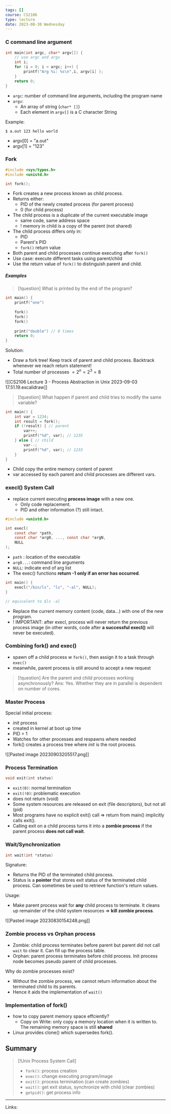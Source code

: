 ```yaml
---
tags: []
course: CS2106
type: lecture
date: 2023-08-30 Wednesday
---
```

### C command line argument

```C
int main(int argc, char* argv[]) {
	// use argc and argv
	int i; 
	for (i = 0; i < argc; i++) { 
		printf("Arg %i: %s\n",i, argv[i] ); 
	} 
	return 0;
}
```

- `argc`: number of command line arguments, including the program name
- `argv`: 
	- An array of string (`char* []`)
	- Each element in `argv[]` is a C character String

Example:

```
$ a.out 123 hello world
```

- argv[0] = "a.out"
- argv[1] = "123"
### Fork

```c
#include <sys/types.h>
#include <unistd.h>

int fork();
```

- Fork creates a new process known as child process.
- Returns either:
	- PID of the newly created process (for parent process)
	- 0 (for child process)
- The child process is a duplicate of the current executable image
	- same code, same address space
	- ! memory in child is a copy of the parent (not shared)
- The child process differs only in:
	- PID
	- Parent's PID
	- `fork()` return value
- Both parent and child processes continue executing after `fork()`
- Use case: execute different tasks using parent/child
- Use the return value of `fork()` to distinguish parent and child.
##### Examples

>[!question]
> What is printed by the end of the program?

```c
int main() {
	printf("one")
	
	fork()
	fork()
	fork()
	
	print("double") // 8 times
	return 0;
}
```

Solution: 
- Draw a fork tree! Keep track of parent and child process. Backtrack whenever we reach return statement! 
- Total number of processes $= 2^{n} = 2^{3}= 8$

![[CS2106 Lecture 3 - Process Abstraction in Unix 2023-09-03 17.51.19.excalidraw]]

>[!question]
> What happen if parent and child tries to modify the same variable?

```C
int main() {
	int var = 1234;
	int result = fork();
	if (!result) { // parent
		var++;
		printf("%d", var); // 1235
	} else { // child
		var--;
		printf("%d", var); // 1233
	}
}
```

- Child copy the entire memory content of parent
- var accessed by each parent and child processes are different vars.
### execl() System Call

- replace current executing **process image** with a new one.
	- Only code replacement.
	- PID and other information (?) still intact.

```C
#include <unistd.h>

int execl(
	const char *path, 
	const char *arg0, ..., const char *argN, 
	NULL
);
```

- `path` : location of the executable
- `arg0...`: command line arguments
- `NULL`: indicate end of arg list
- The exec() functions **return -1 only if an error has occurred**. 

```c
int main() {
	execl("/bin/ls", "ls", "-al", NULL);
}

// equivalent to $ls -al
```

- Replace the current memory content (code, data...) with one of the new program.
- ! IMPORTANT: after execl, process will never return the previous process image (in other words, code after **a successful execl()** will never be executed).

### Combining fork() and exec()

- spawn off a child process w `fork()`, then assign it to a task through `exec()`
- meanwhile, parent process is still around to accept a new request

>[!question]
> Are the parent and child processes working asynchronously? 
> Ans: Yes. Whether they are in parallel is dependent on number of cores. 

### Master Process

Special initial process:
- *init* process
- created in kernel at boot up time
- PID = 1
- Watches for other processes and respawns where needed
- fork() creates a process tree where *init* is the root process.

![[Pasted image 20230903205517.png]]
### Process Termination

```c
void exit(int status)
```

- `exit(0)`: normal termination
- `exit(!0)`: problematic execution
- does not return (void)
- Some system resources are released on exit (file descriptors), but not all (pid)
- Most programs have no explicit exit() call => return from main() implicitly calls exit().
- Calling exit on a child process turns it into a **zombie process** if the parent process **does not call wait**.
### Wait/Synchronization


```c
int wait(int *status)
```

Signature:
- Returns the PID of the terminated child process.
- Status is a **pointer** that stores exit status of the terminated child process. Can sometimes be used to retrieve function's return values.

Usage:
- Make parent process wait for **any** child process to terminate. It cleans up remainder of the child system resources => **kill zombie process**.

![[Pasted image 20230830154248.png]]

### Zombie process vs Orphan process

- Zombie: child process terminates before parent but parent did not call `wait` to clear it. Can fill up the process table.
- Orphan: parent process terminates before child process. Init process node becomes pseudo parent of child processes.

Why do zombie processes exist?
- Without the zombie process, we cannot return information about the terminated child to its parents.
- Hence it aids the implementation of `wait()`

### Implementation of fork()

- how to copy parent memory space effciently?
	- Copy on Write: only copy a memory location when it is written to. The remaining memory space is still **shared**
- Linux provides clone() which supersedes fork().

## Summary

>[!Unix Process System Call]
> - `fork()`: process creation
> - `exec()`: change executing program/image
> - `exit()`: process termination (can create zombies)
> - `wait()`: get exit status, synchronize with child (clear zombies)
> - `getpid()`: get process info



---
Links:
